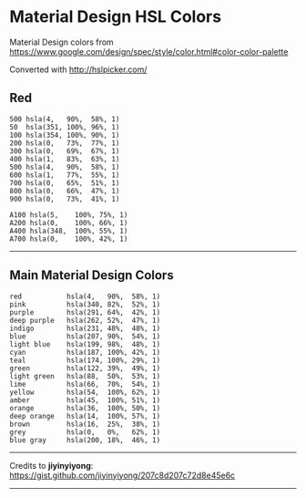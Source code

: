 # Material Design HSL Colors

Material Design colors from <https://www.google.com/design/spec/style/color.html#color-color-palette>

Converted with <http://hslpicker.com/>

## Red

``` none
500 hsla(4,   90%,  58%, 1)
50  hsla(351, 100%, 96%, 1)
100 hsla(354, 100%, 90%, 1)
200 hsla(0,   73%,  77%, 1)
300 hsla(0,   69%,  67%, 1)
400 hsla(1,   83%,  63%, 1)
500 hsla(4,   90%,  58%, 1)
600 hsla(1,   77%,  55%, 1)
700 hsla(0,   65%,  51%, 1)
800 hsla(0,   66%,  47%, 1)
900 hsla(0,   73%,  41%, 1)

A100 hsla(5,    100%, 75%, 1)
A200 hsla(0,    100%, 66%, 1)
A400 hsla(348,  100%, 55%, 1)
A700 hsla(0,    100%, 42%, 1)
```

---

## Main Material Design Colors

``` none
red           hsla(4,   90%,  58%, 1)
pink          hsla(340, 82%,  52%, 1)
purple        hsla(291, 64%,  42%, 1)
deep purple   hsla(262, 52%,  47%, 1)
indigo        hsla(231, 48%,  48%, 1)
blue          hsla(207, 90%,  54%, 1)
light blue    hsla(199, 98%,  48%, 1)
cyan          hsla(187, 100%, 42%, 1)
teal          hsla(174, 100%, 29%, 1)
green         hsla(122, 39%,  49%, 1)
light green   hsla(88,  50%,  53%, 1)
lime          hsla(66,  70%,  54%, 1)
yellow        hsla(54,  100%, 62%, 1)
amber         hsla(45,  100%, 51%, 1)
orange        hsla(36,  100%, 50%, 1)
deep orange   hsla(14,  100%, 57%, 1)
brown         hsla(16,  25%,  38%, 1)
grey          hsla(0,   0%,   62%, 1)
blue gray     hsla(200, 18%,  46%, 1)
```

---

Credits to __jiyinyiyong__: <https://gist.github.com/jiyinyiyong/207c8d207c72d8e45e6c>

---
